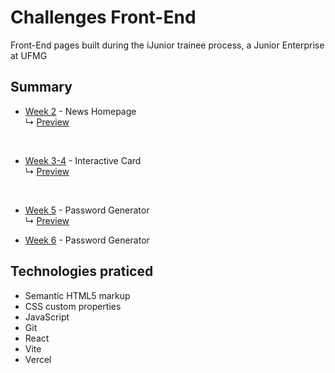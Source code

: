 # Challenges Front-End

Front-End pages built during the iJunior trainee process, a Junior Enterprise at UFMG


## Summary
- [Week 2](https://github.com/fidelis05/Challenges-Front-End/tree/main/Semana%202) - News Homepage <br>
   ↳ [Preview](https://challenges-front-end-wwgf.vercel.app)
<br>

- [Week 3-4](https://github.com/fidelis05/Challenges-Front-End/tree/main/Semana%203-4) - Interactive Card <br>
   ↳ [Preview](https://challenges-front-end-week3.vercel.app)
<br>

- [Week 5](https://github.com/Riquelme3m/iJunior-Password-Generator) - Password Generator <br>
   ↳ [Preview](https://i-junior-password-generator.vercel.app/)
  
- [Week 6](https://github.com/Riquelme3m/iJunior-Age-Calculator) - Password Generator <br>


## Technologies praticed

- Semantic HTML5 markup
- CSS custom properties
- JavaScript
- Git
- React
- Vite
- Vercel
